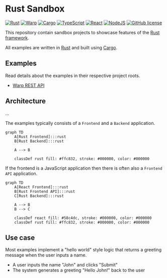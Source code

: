 # Rust Sandbox

[![Rust](https://img.shields.io/badge/kotlin-1.87.0-ffc832.svg?logo=rust&logoColor=ffc832)](https://www.rust-lang.org)
[![Warp](https://img.shields.io/badge/warp-0.3.7-ffc832.svg?logo=warp&logoColor=ffc832)](https://ktor.io)
[![Cargo](https://img.shields.io/badge/cargo-0.88.0-ffc832.svg?logo=rust&logoColor=ffc832)](https://www.rust-lang.org)
[![TypeScript](https://img.shields.io/badge/typescript-5.2.2-3178c6.svg?logo=typescript&logoColor=3178c6)](https://www.typescriptlang.org)
[![React](https://img.shields.io/badge/react-18.3.1-58c4dc.svg?logo=react&logoColor=58c4dc)](https://react.dev)
[![NodeJS](https://img.shields.io/badge/node.js-stable-417e38.svg?logo=nodedotjs&logoColor=417e38)](https://nodejs.org)
[![GitHub license](https://img.shields.io/badge/license-Apache_2.0-e97726.svg)](https://www.apache.org/licenses/LICENSE-2.0)

This repository contain sandbox projects to showcase features of the [Rust framework](https://www.rust-lang.org).

All examples are written in [Rust](https://www.rust-lang.org) and built using [Cargo](https://www.rust-lang.org).

## Examples
Read details about the examples in their respective project roots.

* [Warp REST API](./apps/rust-warp-api-rest)

## Architecture
...

The examples typically consists of a `Frontend` and a `Backend` application.

```mermaid
graph TD
    A[Rust Frontend]:::rust
    B[Rust Backend]:::rust

    A --> B
    
    classDef rust fill: #ffc832, stroke: #000000, color: #000000
```

If the frontend is a JavaScript application then there is often also a `Frontend API` application.

```mermaid
graph TD
    A[React Frontend]:::rust
    B[Rust Frontend API]:::rust
    C[Rust Backend]:::rust
    
    A --> B
    B --> C
    
    classDef react fill: #58c4dc, stroke: #000000, color: #000000
    classDef rust fill: #ffc832, stroke: #000000, color: #000000
```

## Use case
Most examples implement a "hello world" style logic that returns a greeting message when the user inputs a name.

* A user inputs the name "John" and clicks "Submit"
* The system generates a greeting "Hello John!" back to the user
